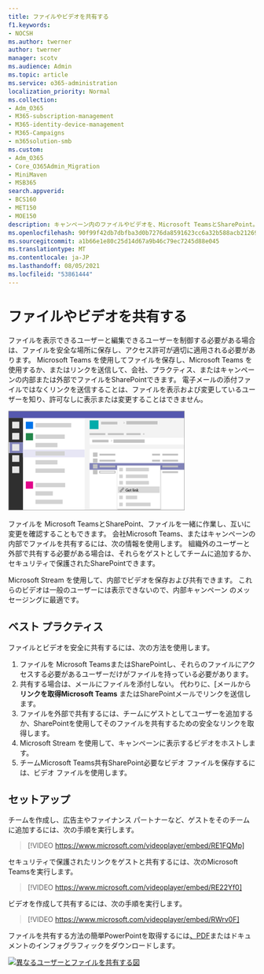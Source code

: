 ```yaml
---
title: ファイルやビデオを共有する
f1.keywords:
- NOCSH
ms.author: twerner
author: twerner
manager: scotv
ms.audience: Admin
ms.topic: article
ms.service: o365-administration
localization_priority: Normal
ms.collection:
- Adm_O365
- M365-subscription-management
- M365-identity-device-management
- M365-Campaigns
- m365solution-smb
ms.custom:
- Adm_O365
- Core_O365Admin_Migration
- MiniMaven
- MSB365
search.appverid:
- BCS160
- MET150
- MOE150
description: キャンペーン内のファイルやビデオを、Microsoft TeamsとSharePoint。
ms.openlocfilehash: 90f99f42db7dbfba3d0b7276da8591623cc6a32b588acb212694953a29735d1d
ms.sourcegitcommit: a1b66e1e80c25d14d67a9b46c79ec7245d88e045
ms.translationtype: MT
ms.contentlocale: ja-JP
ms.lasthandoff: 08/05/2021
ms.locfileid: "53861444"
---
```

# <a name="share-files-and-videos"></a>ファイルやビデオを共有する

ファイルを表示できるユーザーと編集できるユーザーを制御する必要がある場合は、ファイルを安全な場所に保存し、アクセス許可が適切に適用される必要があります。 Microsoft Teams を使用してファイルを保存し、Microsoft Teams を使用するか、またはリンクを送信して、会社、プラクティス、またはキャンペーンの内部または外部でファイルをSharePointできます。 電子メールの添付ファイルではなくリンクを送信することは、ファイルを表示および変更しているユーザーを知り、許可なしに表示または変更することはできません。

![[ファイル] タブMicrosoft Teamsメニューの [Get] リンクを表示するウィンドウの図](../media/m365-democracy-teams-sharefiles.png)

ファイルを Microsoft TeamsとSharePoint、ファイルを一緒に作業し、互いに変更を確認することもできます。 会社Microsoft Teams、またはキャンペーンの内部でファイルを共有するには、次の情報を使用します。 組織外のユーザーと外部で共有する必要がある場合は、それらをゲストとしてチームに追加するか、セキュリティで保護されたSharePointできます。

Microsoft Stream を使用して、内部でビデオを保存および共有できます。 これらのビデオは一般のユーザーには表示できないので、内部キャンペーン のメッセージングに最適です。

## <a name="best-practices"></a>ベスト プラクティス

ファイルとビデオを安全に共有するには、次の方法を使用します。

1. ファイルを Microsoft TeamsまたはSharePointし、それらのファイルにアクセスする必要があるユーザーだけがファイルを持っている必要があります。
2. 共有する場合は、メールにファイルを添付しない。 代わりに、[メールから **リンクを取得Microsoft Teams** またはSharePointメールでリンクを送信します。
3. ファイルを外部で共有するには、チームにゲストとしてユーザーを追加するか、SharePointを使用してそのファイルを共有するための安全なリンクを取得します。
4. Microsoft Stream を使用して、キャンペーンに表示するビデオをホストします。
5. チームMicrosoft Teams共有SharePoint必要なビデオ ファイルを保存するには、ビデオ ファイルを使用します。

## <a name="set-up"></a>セットアップ

チームを作成し、広告主やファイナンス パートナーなど、ゲストをそのチームに追加するには、次の手順を実行します。

> [!VIDEO https://www.microsoft.com/videoplayer/embed/RE1FQMp]

セキュリティで保護されたリンクをゲストと共有するには、次のMicrosoft Teamsを実行します。

> [!VIDEO https://www.microsoft.com/videoplayer/embed/RE22Yf0]

ビデオを作成して共有するには、次の手順を実行します。

> [!VIDEO https://www.microsoft.com/videoplayer/embed/RWrv0F]

ファイルを共有する方法の簡単[](https://go.microsoft.com/fwlink/?linkid=2079438)PowerPointを取得するには[、PDF](https://go.microsoft.com/fwlink/?linkid=2079435)またはドキュメントのインフォグラフィックをダウンロードします。

[![異なるユーザーとファイルを共有する図](../media/ShareYourfiles-thumb-358x201.png)](https://go.microsoft.com/fwlink/?linkid=2079435)
